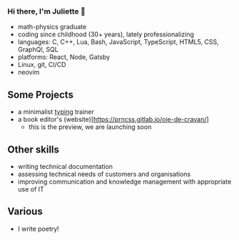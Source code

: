 ### Hi there, I'm Juliette 👋

- math-physics graduate
- coding since childhood (30+ years), lately professionalizing
- languages: C, C++, Lua, Bash, JavaScript, TypeScript, HTML5, CSS, GraphQl, SQL
- platforms: React, Node, Gatsby
- Linux, git, CI/CD
- neovim

## Some Projects

- a minimalist [typing](https://prncss-xyz.github.io/keytrainer/) trainer
- a book editor's (website)[https://prncss.gitlab.io/oie-de-cravan/]
  - this is the preview, we are launching soon

## Other skills

- writing technical documentation
- assessing technical needs of customers and organisations
- improving communication and knowledge management with appropriate use of IT

## Various

- I write poetry!
